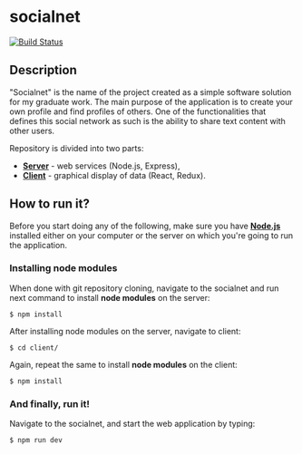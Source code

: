 # socialnet

[![Build Status](https://travis-ci.org/corlukantonio/socialnet.svg?branch=master)](https://travis-ci.org/corlukantonio/socialnet)

## Description

"Socialnet" is the name of the project created as a simple software solution for my graduate work. The main purpose of the application is to create your own profile and find profiles of others. One of the functionalities that defines this social network as such is the ability to share text content with other users.

Repository is divided into two parts:

- [**Server**](https://github.com/corlukantonio/socialnet) - web services (Node.js, Express),
- [**Client**](https://github.com/corlukantonio/socialnet/tree/master/client) - graphical display of data (React, Redux).

## How to run it?

Before you start doing any of the following, make sure you have [**Node.js**](https://nodejs.org) installed either on your computer or the server on which you're going to run the application.

### Installing node modules

When done with git repository cloning, navigate to the socialnet and run next command to install **node modules** on the server:

```
$ npm install
```

After installing node modules on the server, navigate to client:

```
$ cd client/
```

Again, repeat the same to install **node modules** on the client:

```
$ npm install
```

### And finally, run it!

Navigate to the socialnet, and start the web application by typing:

```
$ npm run dev
```
